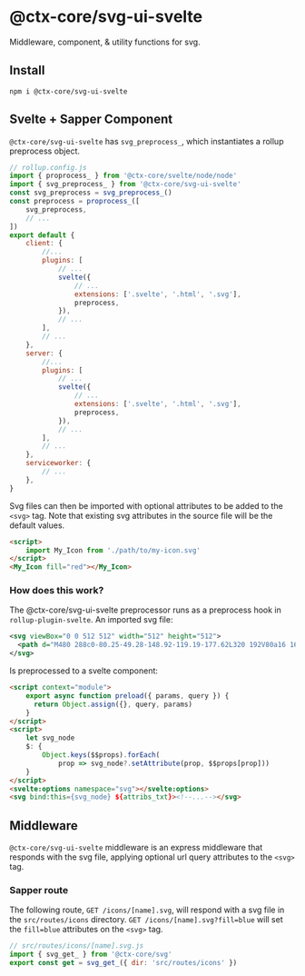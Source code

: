 # @ctx-core/svg-ui-svelte

Middleware, component, & utility functions for svg.

## Install

```shell
npm i @ctx-core/svg-ui-svelte
```

## Svelte + Sapper Component

`@ctx-core/svg-ui-svelte` has `svg_preprocess_`, which instantiates a rollup preprocess object.

```javascript
// rollup.config.js
import { proprocess_ } from '@ctx-core/svelte/node/node'
import { svg_preprocess_ } from '@ctx-core/svg-ui-svelte'
const svg_preprocess = svg_preprocess_()
const preprocess = proprocess_([
	svg_preprocess,
	// ...
])
export default {
	client: {
		//...
		plugins: [
			// ...
			svelte({
				// ...
				extensions: ['.svelte', '.html', '.svg'],
				preprocess,
			}),
			// ...
		],
		// ...
	},
	server: {
		//...
		plugins: [
			// ...
			svelte({
				// ...
				extensions: ['.svelte', '.html', '.svg'],
				preprocess,
			}),
			// ...
		],
		// ...
	},
	serviceworker: {
		// ...
	},
}
```

Svg files can then be imported with optional attributes to be added to the `<svg>` tag.
Note that existing svg attributes in the source file will be the default values.

```html
<script>
	import My_Icon from './path/to/my-icon.svg'
</script>
<My_Icon fill="red"></My_Icon>

```

### How does this work?

The @ctx-core/svg-ui-svelte preprocessor runs as a preprocess hook in `rollup-plugin-svelte`.
An imported svg file:

```svg
<svg viewBox="0 0 512 512" width="512" height="512">
  <path d="M480 288c0-80.25-49.28-148.92-119.19-177.62L320 192V80a16 16 0 0 0-16-16h-96a16 16 0 0 0-16 16v112l-40.81-81.62C81.28 139.08 32 207.75 32 288v64h448zm16 96H16a16 16 0 0 0-16 16v32a16 16 0 0 0 16 16h480a16 16 0 0 0 16-16v-32a16 16 0 0 0-16-16z"/>
</svg>
```

Is preprocessed to a svelte component:

```html
<script context="module">
	export async function preload({ params, query }) {
	  return Object.assign({}, query, params)
	}
</script>
<script>
	let svg_node
	$: {
		Object.keys($$props).forEach(
			prop => svg_node?.setAttribute(prop, $$props[prop]))
	}
</script>
<svelte:options namespace="svg"></svelte:options>
<svg bind:this={svg_node} ${attribs_txt}><!--...--></svg>
```

## Middleware

`@ctx-core/svg-ui-svelte` middleware is an express middleware that responds with the svg file,
	applying optional url query attributes to the `<svg>` tag.
	
### Sapper route

The following route, `GET /icons/[name].svg`,
	will respond with a svg file in the `src/routes/icons` directory.
`GET /icons/[name].svg?fill=blue` will set the `fill=blue` attributes on the `<svg>` tag.

```javascript
// src/routes/icons/[name].svg.js
import { svg_get_ } from '@ctx-core/svg'
export const get = svg_get_({ dir: 'src/routes/icons' })
```
